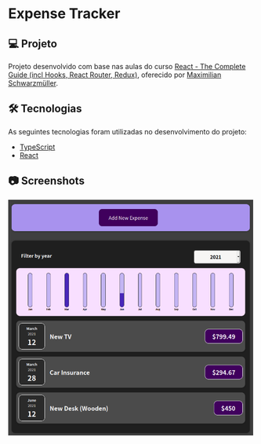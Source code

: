 # Expense Tracker

## 💻 Projeto

Projeto desenvolvido com base nas aulas do curso [React - The Complete Guide (incl Hooks, React Router, Redux)][course], oferecido por [Maximilian Schwarzmüller][author].

## 🛠 Tecnologias

As seguintes tecnologias foram utilizadas no desenvolvimento do projeto:

- [TypeScript][typescript]
- [React][react]

## 📷 Screenshots

<kbd>
  <img src=".github/screenshot.png" alt="Expense Tracker" width="500" />
</kbd>

[course]: https://www.udemy.com/course/react-the-complete-guide-incl-redux/
[author]: https://www.udemy.com/user/maximilian-schwarzmuller/
[typescript]: https://www.typescriptlang.org/
[react]: https://reactjs.org/
